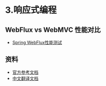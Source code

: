 # 3.响应式编程


## WebFlux vs WebMVC 性能对比
- [Spring WebFlux性能测试](https://blog.csdn.net/get_set/article/details/79492439)
  
## 资料
- [官方参考文档](http://projectreactor.io/docs/core/release/reference/)
- [中文翻译文档](http://htmlpreview.github.io/?https://github.com/get-set/reactor-core/blob/master-zh/src/docs/index.html)
